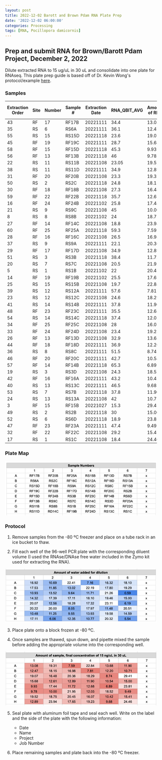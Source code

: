 ```yaml
---
layout: post
title: 2022-12-02 Barott and Brown Pdam RNA Plate Prep
date: '2022-12-02 06:00:00'
categories: Processing
tags: [RNA, Pocillopora damicornis]
---
```


## Prep and submit RNA for Brown/Barott Pdam Project, December 2, 2022

Dilute extracted RNA to 15 ug/uL in 30 uL and consolidate into one plate for RNAseq. This plate prep guide is based off of Dr. Kevin Wong's protocol/example [here](https://kevinhwong1.github.io/KevinHWong_Notebook/20210712-AH-Tag-seq-Plate-Prep/).

### Samples

| Extraction Order | Site | Number | Sample # | Extraction Date | RNA_QBIT_AVG | Amount of RNA | Amount of Water | Sample # | Plate Well | Plate Order |
|-------------------------|------|--------|----------|-----------------|--------------|------------------------------------------------------------|-----------------|----------|------|------------------|
| 43                      | RF   | 17     | RF17B    | 20221111        | 34.4         | 13.08                                                      | 16.92           | RF17B    | A1   | 1                |
| 35                      | RS   | 6      | RS6A     | 20221111        | 36.1         | 12.47                                                      | 17.53           | RS6A     | B1   | 2                |
| 55                      | RS   | 15     | RS15D    | 20221118        | 23.6         | 19.07                                                      | 10.93           | RS15D    | C1   | 3                |
| 45                      | RF   | 19     | RF19C    | 20221111        | 28.7         | 15.68                                                      | 14.32           | RF19C    | D1   | 4                |
| 58                      | RF   | 15     | RF15D    | 20221118        | 45.3         | 9.93                                                       | 20.07           | RF15D    | E1   | 5                |
| 56                      | RF   | 13     | RF13B    | 20221118        | 46           | 9.78                                                       | 20.22           | RF13B    | F1   | 6                |
| 22                      | RS   | 11     | RS11B    | 20221108        | 23.05        | 19.52                                                      | 10.48           | RS11B    | G1   | 7                |
| 38                      | RS   | 11     | RS11D    | 20221111        | 34.9         | 12.89                                                      | 17.11           | RS11D    | H1   | 8                |
| 31                      | RF   | 20     | RF20B    | 20221108        | 23.3         | 19.31                                                      | 10.69           | RF20B    | A2   | 9                |
| 50                      | RS   | 2      | RS2C     | 20221118        | 24.8         | 18.15                                                      | 11.85           | RS2C     | B2   | 10               |
| 30                      | RF   | 18     | RF18B    | 20221108        | 27.3         | 16.48                                                      | 13.52           | RF18B    | C2   | 11               |
| 59                      | RF   | 22     | RF22B    | 20221118        | 35.7         | 12.61                                                      | 17.39           | RF22B    | D2   | 12               |
| 16                      | RF   | 24     | RF24B    | 20221102        | 25.8         | 17.44                                                      | 12.56           | RF24B    | E2   | 13               |
| 21                      | RS   | 9      | RS9C     | 20221108        | 45           | 10.00                                                      | 20.00           | RS9C     | F2   | 14               |
| 8                       | RS   | 8      | RS8B     | 20221102        | 24           | 18.75                                                      | 11.25           | RS8B     | G2   | 15               |
| 27                      | RF   | 14     | RF14C    | 20221108        | 18.8         | 23.94                                                      | 6.06            | RD14C    | H2   | 16               |
| 60                      | RF   | 25     | RF25A    | 20221118        | 59.3         | 7.59                                                       | 22.41           | RF25A    | A3   | 17               |
| 28                      | RF   | 16     | RF16C    | 20221108        | 26.5         | 16.98                                                      | 13.02           | RF16C    | B3   | 18               |
| 37                      | RS   | 9      | RS9A     | 20221111        | 22.1         | 20.36                                                      | 9.64            | RS9A     | C3   | 19               |
| 29                      | RF   | 17     | RF17D    | 20221108        | 34.9         | 12.89                                                      | 17.11           | RF17D    | D3   | 20               |
| 51                      | RS   | 3      | RS3B     | 20221118        | 38.4         | 11.72                                                      | 18.28           | RS3B     | E3   | 21               |
| 20                      | RS   | 7      | RS7C     | 20221108        | 20.5         | 21.95                                                      | 8.05            | RS7C     | F3   | 22               |
| 5                       | RS   | 1      | RS1B     | 20221102        | 22           | 20.45                                                      | 9.55            | RS1B     | G3   | 23               |
| 14                      | RF   | 19     | RF19B    | 20221102        | 25.5         | 17.65                                                      | 12.35           | RF19B    | H3   | 24               |
| 25                      | RS   | 15     | RS15B    | 20221108        | 19.7         | 22.84                                                      | 7.16            | RS15B    | A4   | 25               |
| 39                      | RS   | 12     | RS12A    | 20221111        | 57.6         | 7.81                                                       | 22.19           | RS12A    | B4   | 26               |
| 23                      | RS   | 12     | RS12C    | 20221108        | 24.6         | 18.29                                                      | 11.71           | RS12C    | C4   | 27               |
| 41                      | RS   | 14     | RS14B    | 20221111        | 37.8         | 11.90                                                      | 18.10           | RS14B    | D4   | 28               |
| 48                      | RF   | 23     | RF23C    | 20221111        | 35.5         | 12.68                                                      | 17.32           | RF23C    | E4   | 29               |
| 54                      | RS   | 14     | RS14C    | 20221118        | 37.4         | 12.03                                                      | 17.97           | RS14C    | F4   | 30               |
| 34                      | RF   | 25     | RF25C    | 20221108        | 28           | 16.07                                                      | 13.93           | RF25C    | G4   | 31               |
| 33                      | RF   | 24     | RF24D    | 20221108        | 23.4         | 19.23                                                      | 10.77           | RF24D    | H4   | 32               |
| 26                      | RF   | 13     | RF13D    | 20221108        | 32.9         | 13.68                                                      | 16.32           | RF13D    | A5   | 33               |
| 44                      | RF   | 18     | RF18D    | 20221111        | 36.9         | 12.20                                                      | 17.80           | RF18D    | B5   | 34               |
| 36                      | RS   | 8      | RS8C     | 20221111        | 51.5         | 8.74                                                       | 21.26           | RS8C     | C5   | 35               |
| 46                      | RF   | 20     | RF20C    | 20221111        | 42.7         | 10.54                                                      | 19.46           | RF20C    | D5   | 36               |
| 57                      | RF   | 14     | RF14B    | 20221118        | 65.3         | 6.89                                                       | 23.11           | RF14B    | E5   | 37               |
| 19                      | RS   | 3      | RS3D     | 20221108        | 24.3         | 18.52                                                      | 11.48           | RS3D     | F5   | 38               |
| 42                      | RF   | 16     | RF16A    | 20221111        | 43.2         | 10.42                                                      | 19.58           | RF16A    | G5   | 39               |
| 40                      | RS   | 13     | RS13C    | 20221111        | 46.5         | 9.68                                                       | 20.32           | RS13C    | H5   | 40               |
| 53                      | RS   | 7      | RS7B     | 20221118        | 37.8         | 11.90                                                      | 18.10           | RS7B     | A6   | 41               |
| 24                      | RS   | 13     | RS13A    | 20221108        | 42           | 10.71                                                      | 19.29           | RS13A    | B6   | 42               |
| 3                       | RF   | 15     | RF15B    | 20221027        | 15.3         | 29.41                                                      | 0.59            | RF15B    | C6   | 43               |
| 49                      | RS   | 2      | RS2B     | 20221118        | 30           | 15.00                                                      | 15.00           | RS2B     | D6   | 44               |
| 52                      | RS   | 6      | RS6D     | 20221118        | 18.9         | 23.81                                                      | 6.19            | RS6D     | E6   | 45               |
| 47                      | RF   | 23     | RF23A    | 20221111        | 47.4         | 9.49                                                       | 20.51           | RF23A    | F6   | 46               |
| 32                      | RF   | 22     | RF22C    | 20221108        | 29.2         | 15.41                                                      | 14.59           | RF22C    | G6   | 47               |
| 17                      | RS   | 1      | RS1C     | 20221108        | 18.4         | 24.46                                                      | 5.54            | RS1C     | H6   | 48               |

### Plate Map

![2022-12-02-plate-map-samples.JPG](https://github.com/zdellaert/ZD_Putnam_Lab_Notebook/blob/master/images/tables/2022-12-02-plate-map-samples.JPG?raw=true)

### Protocol

1) Remove samples from the -80 ºC freezer and place on a tube rack in an ice bucket to thaw.

2) Fill each well of the 96-well PCR plate with the corresponding diluent volume (I used the RNAse/DNAse free water included in the Zymo kit used for extracting the RNA).

![2022-12-02-plate-map-dilutent-amt.JPG](https://github.com/zdellaert/ZD_Putnam_Lab_Notebook/blob/master/images/tables/2022-12-02-plate-map-dilutent-amt.JPG?raw=true)

3) Place plate onto a block frozen at -80 ºC.

4) Once samples are thawed, spun down, and pipette mixed the sample before adding the appropriate volume into the corresponding well.

![2022-12-02-plate-map-RNA-amt.JPG](https://github.com/zdellaert/ZD_Putnam_Lab_Notebook/blob/master/images/tables/2022-12-02-plate-map-RNA-amt.JPG?raw=true)

5) Seal plate with aluminum foil tape and seal each well. Write on the label and the side of the plate with the following information:

    - Date
    - Name
    - Project
    - Job Number

6) Place remaining samples and plate back into the -80 ºC freezer.
